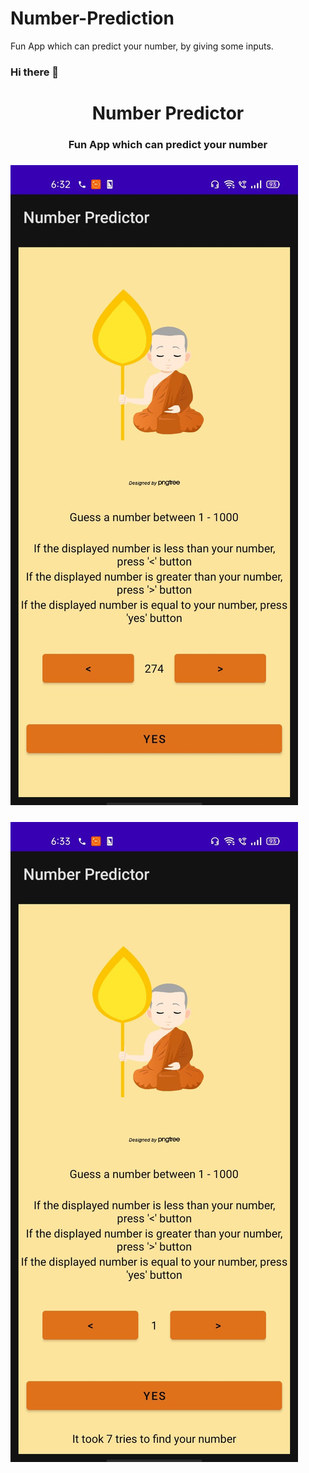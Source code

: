 # Number-Prediction
Fun App which can predict your number, by giving some inputs.

### Hi there 👋
<h1 align="center">Number Predictor</h1>
<h3 align="center">Fun App which can predict your number  </h3>

<h3><img src="/images/app2.jpeg"></h3>
<h3><img src="/images/app1.jpeg"></h3>
